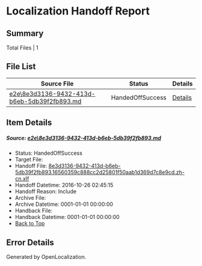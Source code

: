 # <a name='report-top'></a> Localization Handoff Report

## Summary
 Total Files | 1

## File List
 Source File | Status | Details 
 ----------- | ------ | ------- 
 [e2e\8e3d3136-9432-413d-b6eb-5db39f2fb893.md](https://github.com/OpenLocalizationTestOrg/ol-test0/blob/fd42e2a22979b344ccd970e9fbc3df32ffd5a1f1/e2e/8e3d3136-9432-413d-b6eb-5db39f2fb893.md) | HandedOffSuccess | [Details](#76c18796375fb99ee7918e1a4332d8fbaf301a286)

## Item Details
##### <a name='76c18796375fb99ee7918e1a4332d8fbaf301a286'></a> Source: [e2e\8e3d3136-9432-413d-b6eb-5db39f2fb893.md](https://github.com/OpenLocalizationTestOrg/ol-test0/blob/fd42e2a22979b344ccd970e9fbc3df32ffd5a1f1/e2e/8e3d3136-9432-413d-b6eb-5db39f2fb893.md)
* Status: HandedOffSuccess
* Target File: 
* Handoff File: [8e3d3136-9432-413d-b6eb-5db39f2fb893.16560359c888cc2d25801f50aab1d369d7c8e9cd.zh-cn.xlf](https://github.com/OpenLocalizationTestOrg/ol-test0-handoff/blob/6c352e075220f7654a6101b36ea64de2dcb2a060/ol-handoff/OpenLocalizationTestOrg/ol-test0-zhcn/shujia/ht/8e3d3136-9432-413d-b6eb-5db39f2fb893.16560359c888cc2d25801f50aab1d369d7c8e9cd.zh-cn.xlf)
* Handoff Datetime: 2016-10-26 02:45:15
* Handoff Reason: Include
* Archive File: 
* Archive Datetime: 0001-01-01 00:00:00
* Handback File: 
* Handback Datetime: 0001-01-01 00:00:00
* [Back to Top](#report-top)


## Error Details

Generated by OpenLocalization.
